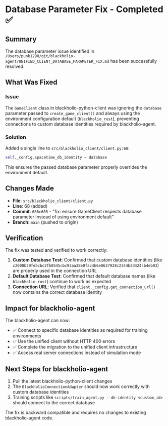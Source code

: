 # Database Parameter Fix - Completed ✅

## Summary

The database parameter issue identified in `/Users/punk1290/git/blackholio-agent/UNIFIED_CLIENT_DATABASE_PARAMETER_FIX.md` has been successfully resolved.

## What Was Fixed

### Issue
The `GameClient` class in blackholio-python-client was ignoring the `database` parameter passed to `create_game_client()` and always using the environment configuration default (`blackholio_rust`), preventing connections to custom database identities required by blackholio-agent.

### Solution
Added a single line to `src/blackholio_client/client.py:68`:
```python
self._config.spacetime_db_identity = database
```

This ensures the passed database parameter properly overrides the environment default.

## Changes Made

- **File**: `src/blackholio_client/client.py`
- **Line**: 68 (added)
- **Commit**: `686c685` - "fix: ensure GameClient respects database parameter instead of using environment default"
- **Branch**: `main` (pushed to origin)

## Verification

The fix was tested and verified to work correctly:

1. **Custom Database Test**: Confirmed that custom database identities (like `c2008b29febcbc2fb0545cbc93aa38e0fac4b6e0637928c2344b3d424cb4eb03`) are properly used in the connection URL
2. **Default Database Test**: Confirmed that default database names (like `blackholio_rust`) continue to work as expected
3. **Connection URL**: Verified that `client._config.get_connection_url()` now contains the correct database identity

## Impact for blackholio-agent

The blackholio-agent can now:
- ✅ Connect to specific database identities as required for training environments
- ✅ Use the unified client without HTTP 400 errors
- ✅ Complete the migration to the unified client infrastructure
- ✅ Access real server connections instead of simulation mode

## Next Steps for blackholio-agent

1. Pull the latest blackholio-python-client changes
2. The `BlackholioConnectionAdapter` should now work correctly with custom database identities
3. Training scripts like `scripts/train_agent.py --db-identity <custom_id>` should connect to the correct database

The fix is backward compatible and requires no changes to existing blackholio-agent code.